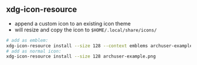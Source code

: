 ## xdg-icon-resource

- append a custom icon to an existing icon theme 
- will resize and copy the icon to `$HOME/.local/share/icons/`

```sh
# add as emblem:
xdg-icon-resource install --size 128 --context emblems archuser-example.png
# add as normal icon:
xdg-icon-resource install --size 128 archuser-example.png
```